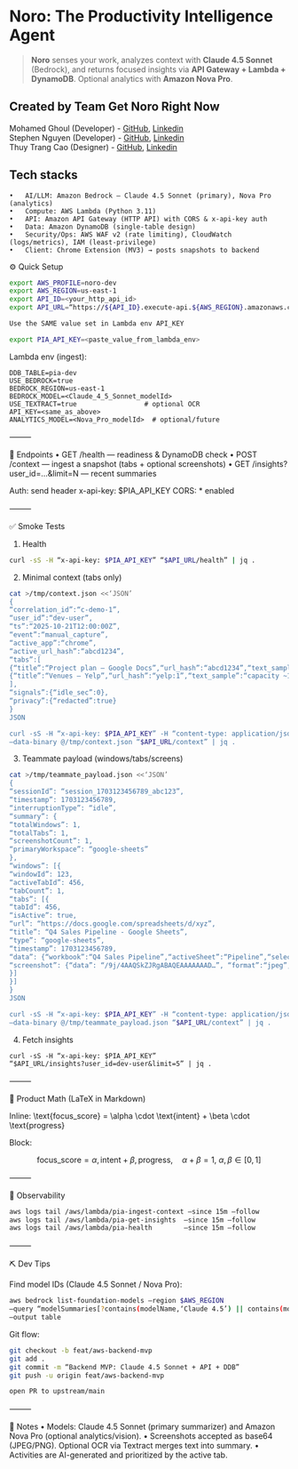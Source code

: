 # Noro: The Productivity Intelligence Agent

> **Noro** senses your work, analyzes context with **Claude 4.5 Sonnet** (Bedrock), and returns focused insights via **API Gateway + Lambda + DynamoDB**. Optional analytics with **Amazon Nova Pro**.

## Created by Team Get Noro Right Now
Mohamed Ghoul (Developer) - [GitHub](https://www.github.com/mohamedghoul), [Linkedin](https://www.linkedin.com/in/mohamedghoul)  
Stephen Nguyen (Developer) - [GitHub](https://github.com/ngstephen1), [Linkedin](https://www.linkedin.com/in/nguyenpn1)  
Thuy Trang Cao (Designer) - [GitHub](https://github.com/trngc), [Linkedin](https://www.linkedin.com/in/thuytrangcao)  

## Tech stacks

	•	AI/LLM: Amazon Bedrock — Claude 4.5 Sonnet (primary), Nova Pro (analytics)
	•	Compute: AWS Lambda (Python 3.11)
	•	API: Amazon API Gateway (HTTP API) with CORS & x-api-key auth
	•	Data: Amazon DynamoDB (single-table design)
	•	Security/Ops: AWS WAF v2 (rate limiting), CloudWatch (logs/metrics), IAM (least-privilege)
	•	Client: Chrome Extension (MV3) → posts snapshots to backend

⚙️ Quick Setup

```bash
export AWS_PROFILE=noro-dev
export AWS_REGION=us-east-1
export API_ID=<your_http_api_id>    
export API_URL=“https://${API_ID}.execute-api.${AWS_REGION}.amazonaws.com/prod”

Use the SAME value set in Lambda env API_KEY

export PIA_API_KEY=<paste_value_from_lambda_env>
```

Lambda env (ingest):

```
DDB_TABLE=pia-dev
USE_BEDROCK=true
BEDROCK_REGION=us-east-1
BEDROCK_MODEL=<Claude_4_5_Sonnet_modelId>
USE_TEXTRACT=true                 # optional OCR
API_KEY=<same_as_above>
ANALYTICS_MODEL=<Nova_Pro_modelId>  # optional/future
```

⸻

🧭 Endpoints
	•	GET  /health — readiness & DynamoDB check
	•	POST /context — ingest a snapshot (tabs + optional screenshots)
	•	GET  /insights?user_id=…&limit=N — recent summaries

Auth: send header x-api-key: $PIA_API_KEY
CORS: * enabled

⸻

✅ Smoke Tests

1) Health

```bash
curl -sS -H “x-api-key: $PIA_API_KEY” “$API_URL/health” | jq .
```

2) Minimal context (tabs only)

```bash
cat >/tmp/context.json <<‘JSON’
{
“correlation_id”:“c-demo-1”,
“user_id”:“dev-user”,
“ts”:“2025-10-21T12:00:00Z”,
“event”:“manual_capture”,
“active_app”:“chrome”,
“active_url_hash”:“abcd1234”,
“tabs”:[
{“title”:“Project plan – Google Docs”,“url_hash”:“abcd1234”,“text_sample”:“UAT duration update…”},
{“title”:“Venues – Yelp”,“url_hash”:“yelp:1”,“text_sample”:“capacity ~120; downtown”}
],
“signals”:{“idle_sec”:0},
“privacy”:{“redacted”:true}
}
JSON

curl -sS -H “x-api-key: $PIA_API_KEY” -H “content-type: application/json” 
–data-binary @/tmp/context.json “$API_URL/context” | jq .
```

3) Teammate payload (windows/tabs/screens)

```bash
cat >/tmp/teammate_payload.json <<‘JSON’
{
“sessionId”: “session_1703123456789_abc123”,
“timestamp”: 1703123456789,
“interruptionType”: “idle”,
“summary”: {
“totalWindows”: 1,
“totalTabs”: 1,
“screenshotCount”: 1,
“primaryWorkspace”: “google-sheets”
},
“windows”: [{
“windowId”: 123,
“activeTabId”: 456,
“tabCount”: 1,
“tabs”: [{
“tabId”: 456,
“isActive”: true,
“url”: “https://docs.google.com/spreadsheets/d/xyz”,
“title”: “Q4 Sales Pipeline - Google Sheets”,
“type”: “google-sheets”,
“timestamp”: 1703123456789,
“data”: {“workbook”:“Q4 Sales Pipeline”,“activeSheet”:“Pipeline”,“selectedRange”:“B5:D8”},
“screenshot”: {“data”: “/9j/4AAQSkZJRgABAQEAAAAAAAD…”, “format”:“jpeg”, “quality”:50, “size”:245}
}]
}]
}
JSON

curl -sS -H “x-api-key: $PIA_API_KEY” -H “content-type: application/json” 
–data-binary @/tmp/teammate_payload.json “$API_URL/context” | jq .
```

4) Fetch insights

```
curl -sS -H “x-api-key: $PIA_API_KEY” 
“$API_URL/insights?user_id=dev-user&limit=5” | jq .
```

⸻

🧪 Product Math (LaTeX in Markdown)

Inline: \text{focus\_score} = \alpha \cdot \text{intent} + \beta \cdot \text{progress}

Block:

$$
\text{focus_score} = \alpha,\text{intent} + \beta,\text{progress}, \quad
\alpha + \beta = 1,\ \alpha,\beta \in [0,1]
$$

⸻

🔭 Observability

```bash
aws logs tail /aws/lambda/pia-ingest-context –since 15m –follow
aws logs tail /aws/lambda/pia-get-insights  –since 15m –follow
aws logs tail /aws/lambda/pia-health        –since 15m –follow
```

⸻

⛏️ Dev Tips

Find model IDs (Claude 4.5 Sonnet / Nova Pro):

```bash
aws bedrock list-foundation-models –region $AWS_REGION 
–query “modelSummaries[?contains(modelName,‘Claude 4.5’) || contains(modelName,‘Nova Pro’)].[modelName,modelId]” 
–output table
```

Git flow:

```bash
git checkout -b feat/aws-backend-mvp
git add .
git commit -m “Backend MVP: Claude 4.5 Sonnet + API + DDB”
git push -u origin feat/aws-backend-mvp

open PR to upstream/main

```

⸻

📎 Notes
	•	Models: Claude 4.5 Sonnet (primary summarizer) and Amazon Nova Pro (optional analytics/vision).
	•	Screenshots accepted as base64 (JPEG/PNG). Optional OCR via Textract merges text into summary.
	•	Activities are AI-generated and prioritized by the active tab.